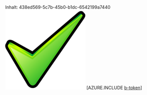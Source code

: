Inhalt: 438ed569-5c7b-45b0-b1dc-6542199a7440![Bild](a6d385de-d99c-4409-9cec-3651b0612b3c.png)
[AZURE.INCLUDE [b-token](67ee66ba-e326-4fbe-acce-eb920b5f0e69.md)]
